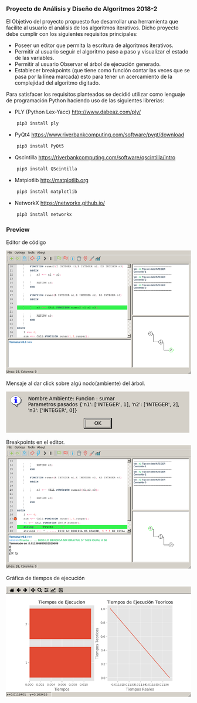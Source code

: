 ### Proyecto de Análisis y Diseño de Algoritmos 2018-2

El Objetivo del proyecto propuesto fue desarrollar una herramienta que facilite al usuario el análisis de los algoritmos iterativos. Dicho proyecto debe cumplir con los siguientes requisitos principales:

- Poseer un editor que permita la escritura de algoritmos iterativos.
- Permitir al usuario seguir el algoritmo paso a paso y visualizar el estado de las variables.
- Permitir al usuario Observar el árbol de ejecución generado.
- Establecer breakpoints (que tiene como función contar las veces que se pasa por la línea marcada) esto para tener un acercamiento de la complejidad del algoritmo digitado.

Para satisfacer los requisitos planteados se decidió utilizar como lenguaje de programación Python haciendo uso de las siguientes librerías:

- PLY (Python  Lex-Yacc) http://www.dabeaz.com/ply/ 
```bash
    pip3 install ply
```
- PyQt4 https://www.riverbankcomputing.com/software/pyqt/download
```bash
    pip3 install PyQt5
```
- Qscintilla https://riverbankcomputing.com/software/qscintilla/intro
```bash
    pip3 install QScintilla
```
- Matplotlib http://matplotlib.org 
```bash
    pip3 install matplotlib
```
- NetworkX https://networkx.github.io/ 
```bash
    pip3 install networkx
```

### Preview

Editor de código

![editor](preview/editor.png)

Mensaje al dar click sobre algú nodo(ambiente) del árbol.

![ambientes](preview/ambientes.png)

Breakpoints en el editor.![breakpoint](preview/breakpoint.png)

Gráfica de tiempos de ejecución

![tiempos](preview/tiempos.png)
